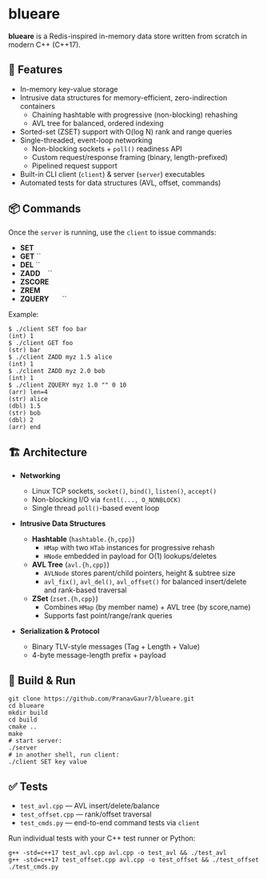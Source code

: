 # blueare

**blueare** is a Redis-inspired in-memory data store written from scratch in modern C++ (C++17).

## 🚀 Features

- In-memory key-value storage  
- Intrusive data structures for memory-efficient, zero-indirection containers  
  - Chaining hashtable with progressive (non-blocking) rehashing  
  - AVL tree for balanced, ordered indexing  
- Sorted-set (ZSET) support with O(log N) rank and range queries  
- Single-threaded, event-loop networking  
  - Non-blocking sockets + `poll()` readiness API  
  - Custom request/response framing (binary, length-prefixed)  
  - Pipelined request support  
- Built-in CLI client (`client`) & server (`server`) executables  
- Automated tests for data structures (AVL, offset, commands)

## 📦 Commands

Once the `server` is running, use the `client` to issue commands:

- **SET** `` ``  
- **GET** ``  
- **DEL** ``  
- **ZADD** `` `` ``  
- **ZSCORE** `` ``  
- **ZREM** `` ``  
- **ZQUERY** `` `` `` `` ``

Example:
```
$ ./client SET foo bar
(int) 1
$ ./client GET foo
(str) bar
$ ./client ZADD myz 1.5 alice
(int) 1
$ ./client ZADD myz 2.0 bob
(int) 1
$ ./client ZQUERY myz 1.0 "" 0 10
(arr) len=4
(str) alice
(dbl) 1.5
(str) bob
(dbl) 2
(arr) end
```

## 🏗️ Architecture

- **Networking**  
  - Linux TCP sockets, `socket()`, `bind()`, `listen()`, `accept()`  
  - Non-blocking I/O via `fcntl(..., O_NONBLOCK)`  
  - Single thread `poll()`-based event loop  

- **Intrusive Data Structures**  
  - **Hashtable** (`hashtable.{h,cpp}`)  
    - `HMap` with two `HTab` instances for progressive rehash  
    - `HNode` embedded in payload for O(1) lookups/deletes  
  - **AVL Tree** (`avl.{h,cpp}`)  
    - `AVLNode` stores parent/child pointers, height & subtree size  
    - `avl_fix()`, `avl_del()`, `avl_offset()` for balanced insert/delete and rank-based traversal  
  - **ZSet** (`zset.{h,cpp}`)  
    - Combines `HMap` (by member name) + AVL tree (by score,name)  
    - Supports fast point/range/rank queries  

- **Serialization & Protocol**  
  - Binary TLV-style messages (Tag + Length + Value)  
  - 4-byte message-length prefix + payload  

## 🔨 Build & Run

```
git clone https://github.com/PranavGaur7/blueare.git
cd blueare
mkdir build
cd build
cmake ..
make
# start server:
./server
# in another shell, run client:
./client SET key value
```

## ✅ Tests

- `test_avl.cpp` — AVL insert/delete/balance  
- `test_offset.cpp` — rank/offset traversal  
- `test_cmds.py` — end-to-end command tests via `client`

Run individual tests with your C++ test runner or Python:

```
g++ -std=c++17 test_avl.cpp avl.cpp -o test_avl && ./test_avl
g++ -std=c++17 test_offset.cpp avl.cpp -o test_offset && ./test_offset
./test_cmds.py
```

